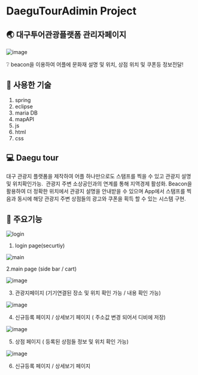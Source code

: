 # DaeguTourAdimin Project

## :earth_asia: 대구투어관광플랫폼 관리자페이지 
![image](https://user-images.githubusercontent.com/112450618/223955365-4e75e064-d751-4e78-9646-57258adb2aeb.png)

:grey_question: beacon을 이용하여 어플에 문화재 설명 및 위치, 상점 위치 및 쿠폰등 정보전달!

## :wrench: 사용한 기술
1. spring
2. eclipse
3. maria DB
4. mapAPI
5. js
6. html
7. css

##  :computer: Daegu tour
대구 관광지 플랫폼을 제작하여 어플 하나만으로도 스탬프를 찍을 수 있고 관광지 설명 및 위치확인가능. 
관광지 주변 소상공인과의 연계를 통해 지역경제 활성화.
Beacon을 활용하여 더 정확한 위치에서 관광지 설명을 안내받을 수 있으며 App에서 스탬프를 찍음과 동시에 해당 관광지 주변 상점들의 광고와 쿠폰을 획득 할 수 있는 시스템 구현.


## :eyes: 주요기능
![login](https://user-images.githubusercontent.com/112450618/224243165-3f8bee86-6997-436b-946b-c12a33bf3876.jpg)

1. login page(securtiy)

![main](https://user-images.githubusercontent.com/112450618/224243209-e60b5564-382d-4a29-9f68-2f1e8eec5857.jpg)

2.main page (side bar / cart)

![image](https://user-images.githubusercontent.com/112450618/224244344-c7742bec-7ac0-4f9e-89ca-50bdb3c9b2e8.png)

3. 관광지페이지 (기기연결된 장소 및 위치 확인 가능 / 내용 확인 가능)

![image](https://user-images.githubusercontent.com/112450618/224244498-d37b8e85-b901-4658-b72a-0f0fb9796fc2.png)

4. 신규등록 페이지 / 상세보기 페이지 ( 주소값 변경 되어서 디비에 저장)

![image](https://user-images.githubusercontent.com/112450618/224244618-8eed0e55-dd53-4a4d-b9d1-e67e3650d184.png)

5. 상점 페이지 ( 등록된 상점들 정보 및 위치 확인 가능)

![image](https://user-images.githubusercontent.com/112450618/224244869-a745666b-6dd8-4ffa-9e4d-3fd18b8cb573.png)

6. 신규등록 페이지 / 상세보기 페이지 


